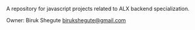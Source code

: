 A repository for javascript projects related to ALX backend specialization.

Owner: Biruk Shegute <birukshegute@gmail.com>
